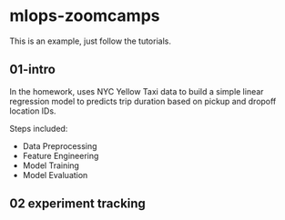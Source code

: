 # mlops-zoomcamps

This is an example, just follow the tutorials.

## 01-intro

In the homework, uses NYC Yellow Taxi data to build a simple linear regression model to predicts trip duration based on pickup and dropoff location IDs.

Steps included:

* Data Preprocessing
* Feature Engineering
* Model Training
* Model Evaluation

## 02 experiment tracking
